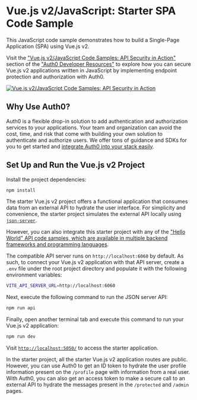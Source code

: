 # Vue.js v2/JavaScript: Starter SPA Code Sample

This JavaScript code sample demonstrates how to build a Single-Page Application (SPA) using Vue.js v2.

Visit the ["Vue.js v2/JavaScript Code Samples: API Security in Action"](https://developer.auth0.com/resources/code-samples/spa/vue) section of the ["Auth0 Developer Resources"](https://developer.auth0.com/resources) to explore how you can secure Vue.js v2 applications written in JavaScript by implementing endpoint protection and authorization with Auth0.

[![Vue.js v2/JavaScript Code Samples: API Security in Action](https://cdn.auth0.com/blog/hub/code-samples/spa/vue-javascript.png)](https://developer.auth0.com/resources/code-samples/spa/vue)

## Why Use Auth0?

Auth0 is a flexible drop-in solution to add authentication and authorization services to your applications. Your team and organization can avoid the cost, time, and risk that come with building your own solution to authenticate and authorize users. We offer tons of guidance and SDKs for you to get started and [integrate Auth0 into your stack easily](https://developer.auth0.com/resources/code-samples/full-stack).

## Set Up and Run the Vue.js v2 Project

Install the project dependencies:

```bash
npm install
```

The starter Vue.js v2 project offers a functional application that consumes data from an external API to hydrate the user interface. For simplicity and convenience, the starter project simulates the external API locally using [`json-server`](https://github.com/typicode/json-server).

However, you can also integrate this starter project with any of the ["Hello World" API code samples, which are available in multiple backend frameworks and programming languages](https://github.com/orgs/auth0-developer-hub/repositories?language=&q=api+hello-world&sort=&type=public).

The compatible API server runs on `http://localhost:6060` by default. As such, to connect your Vue.js v2 application with that API server, create a `.env` file under the root project directory and populate it with the following environment variables:

```bash
VITE_API_SERVER_URL=http://localhost:6060
```

Next, execute the following command to run the JSON server API:

```bash
npm run api
```

Finally, open another terminal tab and execute this command to run your Vue.js v2 application:

```bash
npm run dev
```

Visit [`http://localhost:5050/`](http://localhost:5050/) to access the starter application.

In the starter project, all the starter Vue.js v2 application routes are public. However, you can use Auth0 to get an ID token to hydrate the user profile information present on the `/profile` page with information from a real user. With Auth0, you can also get an access token to make a secure call to an external API to hydrate the messages present in the `/protected` and `/admin` pages.

